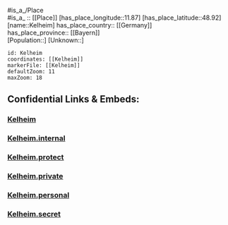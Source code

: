 ﻿---
location: [48.92,11.87] 
mapzoom: [7,12] 
mapmarker: city 
type: City
tags:
- geo/City


SpocWebEntityId: 31374
isDeleted: false
confidential: public

---
#is_a_/Place  
#is_a_ :: [[Place]] 
[has_place_longitude::11.87] 
[has_place_latitude::48.92] 
[name::Kelheim] 
has_place_country:: [[Germany]]  
has_place_province:: [[Bayern]]  
[Population::] 
[Unknown::] 


```leaflet
id: Kelheim
coordinates: [[Kelheim]] 
markerFile: [[Kelheim]] 
defaultZoom: 11 
maxZoom: 18
```


## Confidential Links & Embeds: 

### [Kelheim](/_public/Earth/Continent/Europe/Europe~Central/Germany/Germany~West/Bayern/counties~Bayern/Kelheim/cities~Kelheim/Kelheim-city/City/Kelheim.md) 

### [Kelheim.internal](/_internal/Earth/Continent/Europe/Europe~Central/Germany/Germany~West/Bayern/counties~Bayern/Kelheim/cities~Kelheim/Kelheim-city/City/Kelheim.internal.md) 

### [Kelheim.protect](/_protect/Earth/Continent/Europe/Europe~Central/Germany/Germany~West/Bayern/counties~Bayern/Kelheim/cities~Kelheim/Kelheim-city/City/Kelheim.protect.md) 

### [Kelheim.private](/_private/Earth/Continent/Europe/Europe~Central/Germany/Germany~West/Bayern/counties~Bayern/Kelheim/cities~Kelheim/Kelheim-city/City/Kelheim.private.md) 

### [Kelheim.personal](/_personal/Earth/Continent/Europe/Europe~Central/Germany/Germany~West/Bayern/counties~Bayern/Kelheim/cities~Kelheim/Kelheim-city/City/Kelheim.personal.md) 

### [Kelheim.secret](/_secret/Earth/Continent/Europe/Europe~Central/Germany/Germany~West/Bayern/counties~Bayern/Kelheim/cities~Kelheim/Kelheim-city/City/Kelheim.secret.md) 
